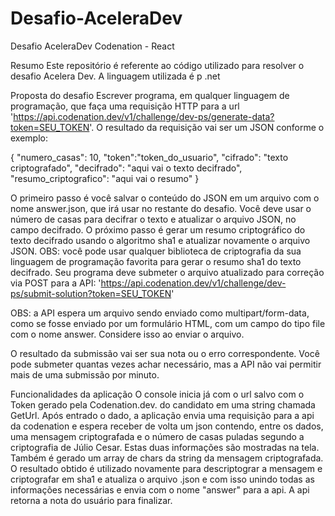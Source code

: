 # Desafio-AceleraDev

Desafio AceleraDev
Codenation - React

Resumo
Este repositório é referente ao código utilizado para resolver o desafio Acelera Dev. A linguagem utilizada é p .net 

Proposta do desafio
Escrever programa, em qualquer linguagem de programação, que faça uma requisição HTTP para a url 'https://api.codenation.dev/v1/challenge/dev-ps/generate-data?token=SEU_TOKEN'. O resultado da requisição vai ser um JSON conforme o exemplo:

{
	"numero_casas": 10,
	"token":"token_do_usuario",
	"cifrado": "texto criptografado",
	"decifrado": "aqui vai o texto decifrado",
	"resumo_criptografico": "aqui vai o resumo"
}

O primeiro passo é você salvar o conteúdo do JSON em um arquivo com o nome answer.json, que irá usar no restante do desafio. Você deve usar o número de casas para decifrar o texto e atualizar o arquivo JSON, no campo decifrado. O próximo passo é gerar um resumo criptográfico do texto decifrado usando o algoritmo sha1 e atualizar novamente o arquivo JSON. OBS: você pode usar qualquer biblioteca de criptografia da sua linguagem de programação favorita para gerar o resumo sha1 do texto decifrado. Seu programa deve submeter o arquivo atualizado para correção via POST para a API: 'https://api.codenation.dev/v1/challenge/dev-ps/submit-solution?token=SEU_TOKEN'

OBS: a API espera um arquivo sendo enviado como multipart/form-data, como se fosse enviado por um formulário HTML, com um campo do tipo file com o nome answer. Considere isso ao enviar o arquivo.

O resultado da submissão vai ser sua nota ou o erro correspondente. Você pode submeter quantas vezes achar necessário, mas a API não vai permitir mais de uma submissão por minuto.

Funcionalidades da aplicação
O console inicia já com o url salvo com o Token gerado pela Codenation.dev. do candidato em uma string chamada GetUrl.
Após entrado o dado, a aplicação envia uma requisição para a api da codenation e espera receber de volta um json contendo, 
entre os dados, uma mensagem criptografada e o número de casas puladas segundo a criptografia de Júlio Cesar. 
Estas duas informações são mostradas na tela. Também é gerado um array de chars da string da mensagem 
criptografada. O resultado obtido é utilizado novamente para descriptograr a mensagem e criptografar em sha1 e atualiza o 
arquivo .json e com isso unindo todas as informações necessárias e envia com o nome "answer" para a api. A api retorna 
a nota do usuário para finalizar.
